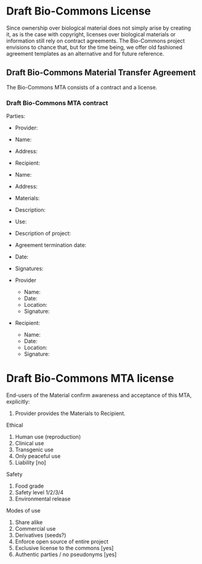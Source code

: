 # Draft Bio-Commons License

Since ownership over biological material does not simply arise by creating it, as is the case with copyright, licenses over biological materials or information still rely on contract agreements. The Bio-Commons project envisions to chance that, but for the time being, we offer old fashioned agreement templates as an alternative and for future reference.

## Draft Bio-Commons Material Transfer Agreement 

The Bio-Commons MTA consists of a contract and a license.

### Draft Bio-Commons MTA contract

Parties:

-	Provider:
 - Name: 
 - Address:
 
-	Recipient: 
 - Name:
 - Address:

- Materials:
 - Description:

- Use:
 - Description of project:

- Agreement termination date:
 - Date:

- Signatures:
 - Provider   
    - Name:
    - Date:
    - Location:
    - Signature:

 - Recipient:
    - Name:
    - Date:
    - Location:
    - Signature:

# Draft Bio-Commons MTA license

End-users of the Material confirm awareness and acceptance of this MTA, explicitly: 

1. Provider provides the Materials to Recipient.

Ethical
1. Human use (reproduction)
2. Clinical use
3. Transgenic use
4. Only peaceful use
5. Liability [no]

Safety
1. Food grade
2. Safety level 1/2/3/4
3. Environmental release

Modes of use
1. Share alike
2. Commercial use
3. Derivatives (seeds?)
4. Enforce open source of entire project
5. Exclusive license to the commons [yes]
6. Authentic parties / no pseudonyms [yes]
